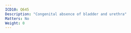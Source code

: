 ```yaml
---
ICD10: Q645
Description: "Congenital absence of bladder and urethra"
Matters: No
Weight: 0
---
```


